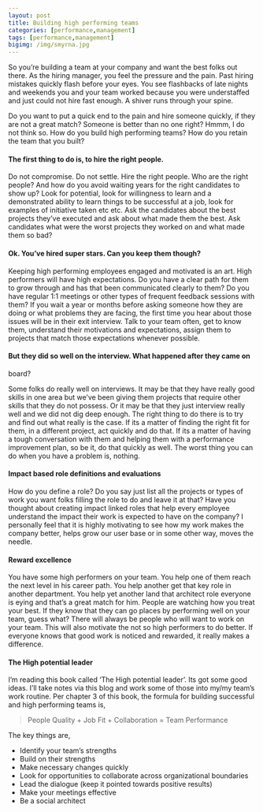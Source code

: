 ```yaml
---
layout: post
title: Building high performing teams
categories: [performance,management]
tags: [performance,management]
bigimg: /img/smyrna.jpg
---
```


So you’re building a team at your company and want the best folks out there. As the hiring manager, you feel the pressure and the pain. Past hiring mistakes quickly flash before your eyes. You see flashbacks of late nights and weekends you and your team worked because you were understaffed and just could not hire fast enough. A shiver runs through your spine.

Do you want to put a quick end to the pain and hire someone quickly, if they are not a great match? Someone is better than no one right? Hmmm, I do not think so. How do you build high performing teams? How do you retain the team that you built?

#### The first thing to do is, to hire the right people. 

Do not compromise. Do not settle. Hire the right people. Who are the right people? And how do you avoid waiting years for the right candidates to show up? Look for potential, look for willingness to learn and a demonstrated ability to learn things to be successful at a job, look for examples of initiative taken etc etc. Ask the candidates about the best projects they’ve executed and ask about what made them the best. Ask candidates what were the worst projects they worked on and what made them so bad?

#### Ok. You’ve hired super stars. Can you keep them though?

Keeping high performing employees engaged and motivated is an art. High performers will have high expectations. Do you have a clear path for them to grow through and has that been communicated clearly to them? Do you have regular 1:1 meetings or other types of frequent feedback sessions with them? If you wait a year or months before asking someone how they are doing or what problems they are facing, the first time you hear about those issues will be in their exit interview. Talk to your team often, get to know them, understand their motivations and expectations, assign them to projects that match those expectations whenever possible.

#### But they did so well on the interview. What happened after they came on
board?

Some folks do really well on interviews. It may be that they have really good skills in one area but we’ve been giving them projects that require other skills that they do not possess. Or it may be that they just interview really well and we did not dig deep enough. The right thing to do there is to try and find out what really is the case. If its a matter of finding the right fit for them, in a different project, act quickly and do that. If its a matter of having a tough conversation with them and helping them with a performance improvement plan, so be it, do that quickly as well. The worst thing you can do when you have a problem is, nothing.

#### Impact based role definitions and evaluations

How do you define a role? Do you say just list all the projects or types of work you want folks filling the role to do and leave it at that? Have you thought about creating impact linked roles that help every employee understand the impact their work is expected to have on the company? I personally feel that it is highly motivating to see how my work makes the company better, helps grow our user base or in some other way, moves the needle.

#### Reward excellence

You have some high performers on your team. You help one of them reach the next level in his career path. You help another get that key role in another department. You help yet another land that architect role everyone is eying and that’s a great match for him. People are watching how you treat your best. If they know that they can go places by performing well on your team, guess what? There will always be people who will want to work on your team. This will also motivate the not so high performers to do better. If everyone knows that good work is noticed and rewarded, it really makes a difference.

#### The High potential leader

I’m reading this book called ‘The High potential leader’. Its got some good ideas. I’ll take notes via this blog and work some of those into my/my team’s work routine. Per chapter 3 of this book, the formula for building successful and high performing teams is,

  > People Quality + Job Fit + Collaboration = Team Performance

The key things are,

 * Identify your team’s strengths
 * Build on their strengths
 * Make necessary changes quickly
 * Look for opportunities to collaborate across organizational boundaries
 * Lead the dialogue (keep it pointed towards positive results)
 * Make your meetings effective
 * Be a social architect
